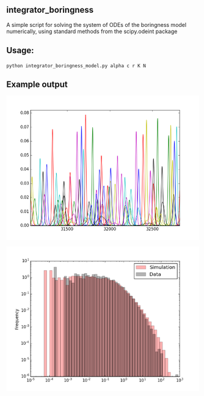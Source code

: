## integrator_boringness
A simple script for solving the system of ODEs of the boringness model numerically, using standard methods from the scipy.odeint package

## Usage:

`python integrator_boringness_model.py alpha c r K N`

## Example output

![alt text](https://raw.githubusercontent.com/philipplorenz/integrator_boringness/master/output1.png)

![alt text](https://raw.githubusercontent.com/philipplorenz/integrator_boringness/master/output2.png)
